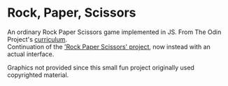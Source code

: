# Rock, Paper, Scissors
An ordinary Rock Paper Scissors game implemented in JS.
From The Odin Project's [curriculum](https://www.theodinproject.com/courses/web-development-101/lessons/dom-manipulation).  
Continuation of the ['Rock Paper Scissors' project](
https://www.theodinproject.com/courses/web-development-101/lessons/rock-paper-scissors?ref=lnav), now instead with an actual interface.

Graphics not provided since this small fun project originally used copyrighted material.
